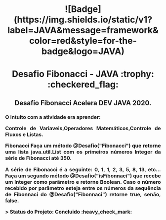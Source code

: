 <h1 align="center">![Badge](https://img.shields.io/static/v1?label=JAVA&message=framework&color=red&style=for-the-badge&logo=JAVA)</h1>

<h1 align="center"> Desafio Fibonacci - JAVA :trophy: :checkered_flag: </h1>
<h2 align="center"> Desafio Fibonacci Acelera DEV JAVA 2020.</h2> <h3 align="justify">  O intuito com a atividade era
  aprender:
  
 <p align="justify"> 

Controle de Variaveis,Operadores Matemáticos,Controle de Fluxos e Listas. </p>
<p align="justify">
  Fibonacci Faça um método @Desafio("Fibonacci") que retorne uma lista
  java.util.List com os primeiros números Integer da série de Fibonacci até 350.</p>
  <p align="justify"> A série de Fibonacci é a seguinte: 0, 1, 1, 2, 3, 5, 8, 13, etc… Faça um
  segundo método @Desafio("isFibonnaci") que recebe um Integer como parâmetro e
  retorne Boolean. Caso o número recebido por parâmetro esteja entre os números
  da sequência de Fibonnaci do @Desafio("Fibonnaci") retorne true, senão, false.
  
</p>
<p>
> Status do Projeto: Concluido :heavy_check_mark:
</p>
